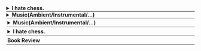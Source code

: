 <div style="border-bottom: 0.5px solid;">
  <details class="content-details" data-url="chess.html" data-type="html">
    <summary><b>I hate chess.</b></summary>
    <span class="content" style="display:block"></span>
  </details>
</div>

<div style="border-bottom: 0.5px solid;">
  <details class="content-details" data-url="music.html" data-type="html">
    <summary><b>Music(Ambient/Instrumental/...)</b></summary>
    <span class="content" style="font-size: 90%; display:block"></span>
  </details>
</div>


<div style="border-bottom: 0.5px solid; padding: 3px;"><details><summary><b>Music(Ambient/Instrumental/...)</b>
</summary><span id="music" style="font-size: 90%; display:block"></span></details></div>



<div style="border-bottom: 0.5px solid; padding: 3px;"><details><summary><b>I hate chess.</b>
</summary><span id="chess" style="display:block"></span><div id="load-more-chess" style="height: 100px;"></div></details></div>

<div style="border-bottom: 0.5px solid; padding: 3px;"><b>Book Review</b>
<span id="review" style="display:block; font-size: 90%"></span></div>

<script src="load.js"></script>


